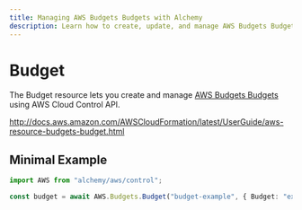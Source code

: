 ```yaml
---
title: Managing AWS Budgets Budgets with Alchemy
description: Learn how to create, update, and manage AWS Budgets Budgets using Alchemy Cloud Control.
---
```


# Budget

The Budget resource lets you create and manage [AWS Budgets Budgets](https://docs.aws.amazon.com/budgets/latest/userguide/) using AWS Cloud Control API.

http://docs.aws.amazon.com/AWSCloudFormation/latest/UserGuide/aws-resource-budgets-budget.html

## Minimal Example

```ts
import AWS from "alchemy/aws/control";

const budget = await AWS.Budgets.Budget("budget-example", { Budget: "example-budget" });
```

